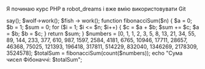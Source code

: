 Я починаю курс PHP в robot_dreams і вже вмію використовувати Git


<?php



function MyFunction($age)
{
    echo PHP_EOL;
    echo "Age of tigre is $age";
    echo PHP_EOL;
}

MyFunction(100);




class Animal
{

    function say()
    {
        echo "I am a animal" . PHP_EOL;
    }
    function work()
    {
        echo "eat meat" . PHP_EOL;
        echo "hunter" . PHP_EOL;
    }

}
class Tigre extends Animal
{

    function say()
    {
        echo "Arrrrrr" . PHP_EOL;
    }
}

class Fish extends Animal
{

    function say()
    {
        echo "....." . PHP_EOL;
    }
}

class Wolf extends Animal
{

    function say()
    {
        echo "I am a wolf" . PHP_EOL;
    }
    function work()
    {
        echo "i eat meat and people" . "\n";
    }
}


$animal = new Animal;
$tigre = new Tigre;
$fish = new Fish;
$wolf = new Wolf;

$animal->say();
$wolf->work();

$fish -> work();









function fibonacciSum($n) {
    $a = 0;
    $b = 1;
    $sum = 0;

    for ($i = 1; $i <= $n; $i++) {
        $c = $a + $b;
        $sum += $c;

        $a = $b;
        $b = $c;
    }

    return $sum;
}


$numbers = [0, 1, 1, 2, 3, 5, 8, 13, 21, 34, 55, 89, 144, 233, 377, 610, 987, 1597, 2584, 4181, 6765, 10946, 17711, 28657, 46368, 75025, 121393, 196418, 317811, 514229, 832040, 1346269, 2178309, 3524578];
$totalSum = fibonacciSum(count($numbers));

echo "Сума чисел Фібоначчі: $totalSum";
